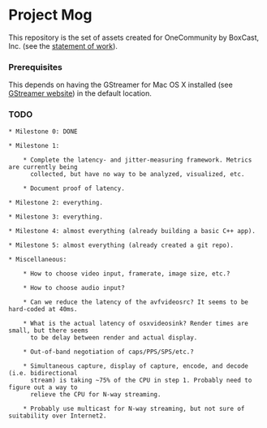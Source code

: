 # Project Mog

This repository is the set of assets created for OneCommunity by BoxCast, Inc. (see the
[statement of work](https://docs.google.com/a/boxcast.com/document/d/1FHLF0yk8EeH25S9pPcU-l9HvlNepceR0Mr4YCoRNxLg/edit)).

### Prerequisites

This depends on having the GStreamer for Mac OS X installed (see
[GStreamer website](http://gstreamer.freedesktop.org/)) in the default location.

### TODO

	* Milestone 0: DONE
	
	* Milestone 1:
	
		* Complete the latency- and jitter-measuring framework. Metrics are currently being
		  collected, but have no way to be analyzed, visualized, etc.
		  
		* Document proof of latency.
	
	* Milestone 2: everything.
	
	* Milestone 3: everything.
	
	* Milestone 4: almost everything (already building a basic C++ app).
	
	* Milestone 5: almost everything (already created a git repo).
		
	* Miscellaneous:
	
		* How to choose video input, framerate, image size, etc.?
		
		* How to choose audio input?
		
		* Can we reduce the latency of the avfvideosrc? It seems to be hard-coded at 40ms.
		
		* What is the actual latency of osxvideosink? Render times are small, but there seems
		  to be delay between render and actual display.
		
		* Out-of-band negotiation of caps/PPS/SPS/etc.?
		
		* Simultaneous capture, display of capture, encode, and decode (i.e. bidirectional
		  stream) is taking ~75% of the CPU in step 1. Probably need to figure out a way to
		  relieve the CPU for N-way streaming.
		
		* Probably use multicast for N-way streaming, but not sure of suitability over Internet2.